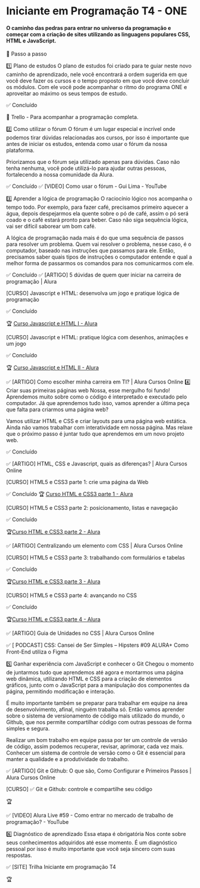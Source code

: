 # Iniciante em Programação T4 - ONE

#### O caminho das pedras para entrar no universo da programação e começar com a criação de sites utilizando as linguagens populares CSS, HTML e JavaScript.

🔢 Passo a passo

1️⃣ Plano de estudos
O plano de estudos foi criado para te guiar neste novo caminho de aprendizado, nele você encontrará a ordem sugerida em que você deve fazer os cursos e o tempo proposto em que você deve concluir os módulos. Com ele você pode acompanhar o ritmo do programa ONE e aproveitar ao máximo os seus tempos de estudo.

✅ Concluído

📝 Trello - Para acompanhar a programação completa.

2️⃣ Como utilizar o fórum
O fórum é um lugar especial e incrível onde podemos tirar dúvidas relacionadas aos cursos, por isso é importante que antes de iniciar os estudos, entenda como usar o fórum da nossa plataforma.

Priorizamos que o fórum seja utilizado apenas para dúvidas. Caso não tenha nenhuma, você pode utilizá-lo para ajudar outras pessoas, fortalecendo a nossa comunidade da Alura.

✅ Concluído
✅ [VIDEO] Como usar o fórum - Gui Lima - YouTube

3️⃣ Aprender a lógica de programação
O raciocínio lógico nos acompanha o tempo todo. Por exemplo, para fazer café, precisamos primeiro aquecer a água, depois despejarmos ela quente sobre o pó de café, assim o pó será coado e o café estará pronto para beber. Caso não siga sequência lógica, vai ser difícil saborear um bom café.

A lógica de programação nada mais é do que uma sequência de passos para resolver um problema. Quem vai resolver o problema, nesse caso, é o computador, baseado nas instruções que passamos para ele. Então, precisamos saber quais tipos de instruções o computador entende e qual a melhor forma de passarmos os comandos para nos comunicarmos com ele.

✅ Concluído
✅ [ARTIGO] 5 dúvidas de quem quer iniciar na carreira de programação | Alura 

[CURSO]
Javascript e HTML: desenvolva um jogo e pratique lógica de programação

✅ Concluído

🏆 [Curso Javascript e HTML I - Alura](https://cursos.alura.com.br/certificate/e5bbd956-4992-4b01-8e42-a085837ddac1)

[CURSO]
Javascript e HTML: pratique lógica com desenhos, animações e um jogo

✅ Concluído

🏆 [Curso Javascript e HTML II - Alura](https://cursos.alura.com.br/certificate/c88ad8d9-20d8-48af-a179-cc16baf16fd5)

✅ [ARTIGO] Como escolher minha carreira em TI? | Alura Cursos Online
4️⃣ Criar suas primeiras páginas web
Nossa, esse mergulho foi fundo! Aprendemos muito sobre como o código é interpretado e executado pelo computador. Já que aprendemos tudo isso, vamos aprender a última peça que falta para criarmos uma página web?

Vamos utilizar HTML e CSS e criar layouts para uma página web estática. Ainda não vamos trabalhar com interatividade em nossa página. Mas relaxe que o próximo passo é juntar tudo que aprendemos em um novo projeto web.

✅ Concluído

✅ [ARTIGO] HTML, CSS e Javascript, quais as diferenças? | Alura Cursos Online

[CURSO]
HTML5 e CSS3 parte 1: crie uma página da Web

✅ Concluído
🏆 [Curso HTML e CSS3 parte 1 - Alura](https://cursos.alura.com.br/certificate/2976980c-a9c1-495a-8beb-683655d9354b)

[CURSO]
HTML5 e CSS3 parte 2: posicionamento, listas e navegação

✅ Concluído

🏆[Curso HTML e CSS3 parte 2 - Alura](https://cursos.alura.com.br/certificate/5ab32252-21f3-4b92-942a-3362a5ae0bdc)

✅ [ARTIGO] Centralizando um elemento com CSS | Alura Cursos Online

[CURSO]
HTML5 e CSS3 parte 3: trabalhando com formulários e tabelas

✅ Concluído

🏆[Curso HTML e CSS3 parte 3 - Alura](https://cursos.alura.com.br/certificate/acd8f454-4a2e-4a40-a2b6-08b399fdfbd2)

[CURSO]
HTML5 e CSS3 parte 4: avançando no CSS

✅ Concluído

🏆[Curso HTML e CSS3 parte 4 - Alura](https://cursos.alura.com.br/certificate/eafc2287-4724-4638-b1b5-1c13dd725218)

✅ [ARTIGO] Guia de Unidades no CSS | Alura Cursos Online

✅ [ PODCAST] CSS: Cansei de Ser Simples – Hipsters #09 ALURA+ Como Front-End utiliza o Figma

5️⃣ Ganhar experiência com JavaScript e conhecer o Git
Chegou o momento de juntarmos tudo que aprendemos até agora e montarmos uma página web dinâmica, utilizando HTML e CSS para a criação de elementos gráficos, junto com o JavaScript para a manipulação dos componentes da página, permitindo modificação e interação.

É muito importante também se preparar para trabalhar em equipe na área de desenvolvimento, afinal, ninguém trabalha só. Então vamos aprender sobre o sistema de versionamento de código mais utilizado do mundo, o Github, que nos permite compartilhar código com outras pessoas de forma simples e segura.

Realizar um bom trabalho em equipe passa por ter um controle de versão de código, assim podemos recuperar, revisar, aprimorar, cada vez mais. Conhecer um sistema de controle de versão como o Git é essencial para manter a qualidade e a produtividade do trabalho.

✅ [ARTIGO] Git e Github: O que são, Como Configurar e Primeiros Passos | Alura Cursos Online

[CURSO]
✅ Git e Github: controle e compartilhe seu código

🏆

✅ [VIDEO] Alura Live #59 - Como entrar no mercado de trabalho de programação? - YouTube

6️⃣ Diagnóstico de aprendizado
Essa etapa é obrigatória Nos conte sobre seus conhecimentos adquiridos até esse momento. É um diagnóstico pessoal por isso é muito importante que você seja sincero com suas respostas.

✅ [SITE] Trilha Iniciante em programação T4

🏆
